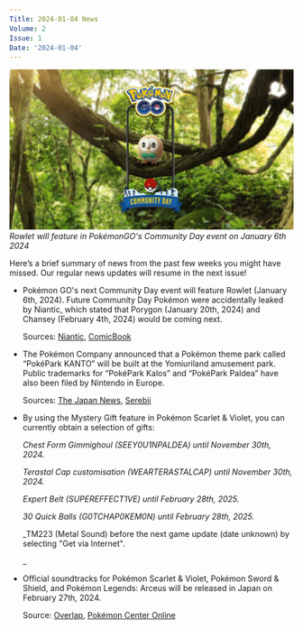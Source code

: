 ```yaml
---
Title: 2024-01-04 News
Volume: 2
Issue: 1
Date: '2024-01-04'
---
```



[![Rowlet will feature in PokémonGO's Community Day event on January 6th 2024](/web/images/rowlet-will-feature-in-pokemongos-community-day-event-on-january-6th-2024.jpeg)](/web/images/rowlet-will-feature-in-pokemongos-community-day-event-on-january-6th-2024.jpeg)*Rowlet will feature in PokémonGO's Community Day event on January 6th 2024*



Here’s a brief summary of news from the past few weeks you might have missed. Our regular news updates will resume in the next issue!

*   Pokémon GO's next Community Day event will feature Rowlet (January 6th, 2024). Future Community Day Pokémon were accidentally leaked by Niantic, which stated that Porygon (January 20th, 2024) and Chansey (February 4th, 2024) would be coming next.  

    Sources: [Niantic](https://pokemongolive.com/en/post/communityday-january-2024-rowlet/), [ComicBook](https://comicbook.com/gaming/news/pokemon-go-community-day-details-timeless-travels/)  

*   The Pokémon Company announced that a Pokémon theme park called “PokéPark KANTO” will be built at the Yomiuriland amusement park. Public trademarks for “PokéPark Kalos” and “PokéPark Paldea” have also been filed by Nintendo in Europe.  

    Sources: [The Japan News](https://japannews.yomiuri.co.jp/society/general-news/20231212-155140/), [Serebii](https://vxtwitter.com/SerebiiNet/status/1734504332886712767)  

*   By using the Mystery Gift feature in Pokémon Scarlet & Violet, you can currently obtain a selection of gifts:  

    _Chest Form Gimmighoul (SEEY0U1NPALDEA) until November 30th, 2024._

    _Terastal Cap customisation (WEARTERASTALCAP) until November 30th, 2024._

    _Expert Belt (SUPEREFFECT1VE) until February 28th, 2025._

    _30 Quick Balls (G0TCHAP0KEM0N) until February 28th, 2025._

    _TM223 (Metal Sound) before the next game update (date unknown) by selecting "Get via Internet".  

    _

*   Official soundtracks for Pokémon Scarlet & Violet, Pokémon Sword & Shield, and Pokémon Legends: Arceus will be released in Japan on February 27th, 2024.  

    Source: [Overlap](https://over-lap.co.jp/cd/ssarsv/), [Pokémon Center Online](https://www.pokemoncenter-online.com/?p_cd=2000000013893)